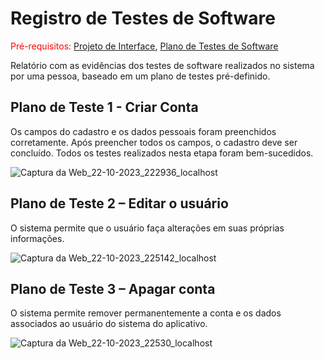 # Registro de Testes de Software

<span style="color:red">Pré-requisitos: <a href="04-Projeto de Interface.md
"> Projeto de Interface</a></span>, <a href="8-Plano de Testes de Software.md"> Plano de Testes de Software</a>

Relatório com as evidências dos testes de software realizados no sistema por uma pessoa, baseado em um plano de testes pré-definido.

## Plano de Teste 1 - Criar Conta
Os campos do cadastro e os dados pessoais foram preenchidos corretamente. Após preencher todos os campos, o cadastro deve ser concluído. Todos os testes realizados nesta etapa foram bem-sucedidos.

![Captura da Web_22-10-2023_222936_localhost](https://github.com/ICEI-PUC-Minas-PMV-ADS/pmv-ads-2023-2-e2-proj-int-t1-time1-projetobiblioteca/assets/131215693/43630f38-d9d7-4a04-9b0f-ac8329f643f6)

## Plano de Teste 2 – Editar o usuário
O sistema permite que o usuário faça alterações em suas próprias informações.

![Captura da Web_22-10-2023_225142_localhost](https://github.com/ICEI-PUC-Minas-PMV-ADS/pmv-ads-2023-2-e2-proj-int-t1-time1-projetobiblioteca/assets/131215693/d6d823bb-60cd-4aa7-88b6-00e6f2655cc1)

## Plano de Teste 3 – Apagar conta
O sistema  permite remover permanentemente a conta e os dados associados ao usuário do sistema do aplicativo.

![Captura da Web_22-10-2023_22530_localhost](https://github.com/ICEI-PUC-Minas-PMV-ADS/pmv-ads-2023-2-e2-proj-int-t1-time1-projetobiblioteca/assets/131215693/bc420246-e7ed-42cf-b080-037ad8a84313)



